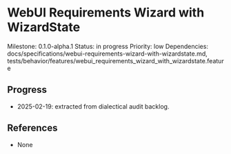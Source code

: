 # WebUI Requirements Wizard with WizardState
Milestone: 0.1.0-alpha.1
Status: in progress
Priority: low
Dependencies: docs/specifications/webui-requirements-wizard-with-wizardstate.md, tests/behavior/features/webui_requirements_wizard_with_wizardstate.feature

## Progress
- 2025-02-19: extracted from dialectical audit backlog.

## References
- None
